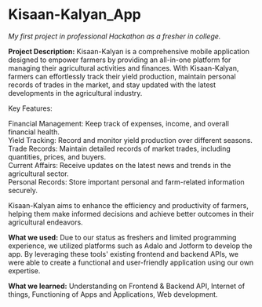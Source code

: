 # Kisaan-Kalyan_App
*My first project in professional Hackathon as a fresher in college.*

**Project Description:** Kisaan-Kalyan is a comprehensive mobile application designed to empower farmers by providing an all-in-one platform for managing their agricultural activities and finances. With Kisaan-Kalyan, farmers can effortlessly track their yield production, maintain personal records of trades in the market, and stay updated with the latest developments in the agricultural industry.

Key Features:

Financial Management: Keep track of expenses, income, and overall financial health.\
Yield Tracking: Record and monitor yield production over different seasons.\
Trade Records: Maintain detailed records of market trades, including quantities, prices, and buyers.\
Current Affairs: Receive updates on the latest news and trends in the agricultural sector.\
Personal Records: Store important personal and farm-related information securely.

Kisaan-Kalyan aims to enhance the efficiency and productivity of farmers, helping them make informed decisions and achieve better outcomes in their agricultural endeavors.

**What we used:** Due to our status as freshers and limited programming experience, we utilized platforms such as Adalo and Jotform to develop the app. By leveraging these tools' existing frontend and backend APIs, we were able to create a functional and user-friendly application using our own expertise.

**What we learned:** Understanding on Frontend & Backend API, Internet of things, Functioning of Apps and Applications, Web development.

